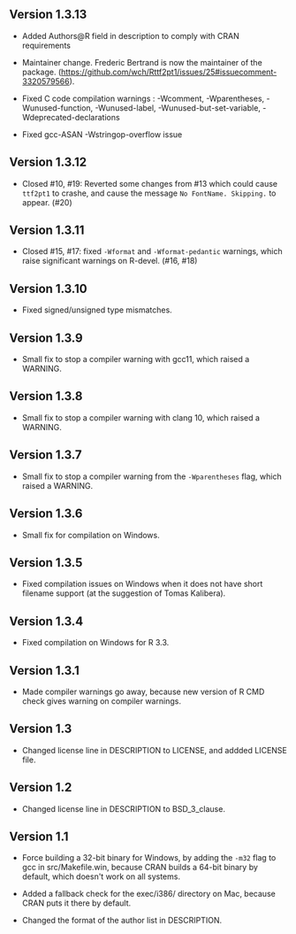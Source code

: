 Version 1.3.13
----------------------------------------------------------------

* Added Authors@R field in description to comply with CRAN requirements

* Maintainer change. Frederic Bertrand is now the maintainer of the package.
  (https://github.com/wch/Rttf2pt1/issues/25#issuecomment-3320579566).
  
* Fixed C code compilation warnings : -Wcomment, -Wparentheses, 
  -Wunused-function, -Wunused-label, -Wunused-but-set-variable, -Wdeprecated-declarations
  
* Fixed gcc-ASAN -Wstringop-overflow issue

Version 1.3.12
--------------

* Closed #10, #19: Reverted some changes from #13 which could cause `ttf2pt1` to crashe, and cause the message `No FontName. Skipping.` to appear. (#20)

Version 1.3.11
--------------

* Closed #15, #17: fixed `-Wformat` and `-Wformat-pedantic` warnings, which raise significant warnings on R-devel. (#16, #18)

Version 1.3.10
--------------

* Fixed signed/unsigned type mismatches.

Version 1.3.9
-------------

* Small fix to stop a compiler warning with gcc11, which raised a WARNING.

Version 1.3.8
-------------

* Small fix to stop a compiler warning with clang 10, which raised a WARNING.

Version 1.3.7
-------------

* Small fix to stop a compiler warning from the `-Wparentheses` flag, which raised a WARNING.

Version 1.3.6
-------------

* Small fix for compilation on Windows.

Version 1.3.5
-------------

* Fixed compilation issues on Windows when it does not have short filename support (at the suggestion of Tomas Kalibera).

Version 1.3.4
-------------

* Fixed compilation on Windows for R 3.3.

Version 1.3.1
-------------

* Made compiler warnings go away, because new version of R CMD check gives warning on compiler warnings.

Version 1.3
-----------

* Changed license line in DESCRIPTION to LICENSE, and addded LICENSE file.

Version 1.2
-----------

* Changed license line in DESCRIPTION to BSD_3_clause.

Version 1.1
-----------

* Force building a 32-bit binary for Windows, by adding the `-m32` flag to gcc in src/Makefile.win, because CRAN builds a 64-bit binary by default, which doesn't work on all systems.

* Added a fallback check for the exec/i386/ directory on Mac, because CRAN puts it there by default.

* Changed the format of the author list in DESCRIPTION.
